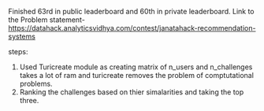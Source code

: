 Finished 63rd in public leaderboard and 60th in private leaderboard.
Link to the Problem statement-https://datahack.analyticsvidhya.com/contest/janatahack-recommendation-systems

steps:
1) Used Turicreate module as creating matrix of n_users and n_challenges takes a lot of ram and turicreate removes the problem of comptutational problems.
2) Ranking the challenges based on thier simalarities and taking the top three.
